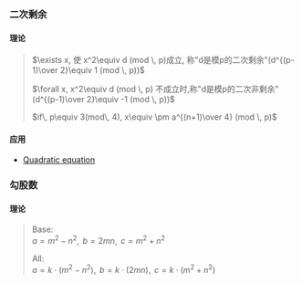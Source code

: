 ### 二次剩余
#### 理论
> $\exists x, 使 x^2\equiv d (mod \, p)成立, 称"d是模p的二次剩余"(d^{(p-1)\over 2}\equiv 1 (mod \, p))$
>
> $\forall x, x^2\equiv d (mod \, p) 不成立时,称"d是模p的二次非剩余"(d^{(p-1)\over 2}\equiv -1 (mod \, p))$
> 
> $if\, p\equiv 3(mod\, 4), x\equiv \pm a^{(n+1)\over 4} (mod \, p)$
#### 应用
  * [Quadratic equation](https://ac.nowcoder.com/acm/contest/889/B)<!-- 做除法时使用逆元：除2 -> 乘2(mod p)的逆元 -->

### 勾股数
#### 理论
> Base:<br>
> $a=m^{2}-n^{2},\ \,b=2mn,\ \,c=m^{2}+n^{2}$
>
> All:<br>
> $a=k\cdot (m^{2}-n^{2}),\ \,b=k\cdot (2mn),\ \,c=k\cdot (m^{2}+n^{2})$